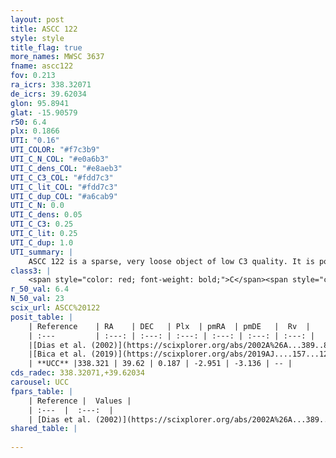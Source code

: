 ```yaml
---
layout: post
title: ASCC 122
style: style
title_flag: true
more_names: MWSC 3637
fname: ascc122
fov: 0.213
ra_icrs: 338.32071
de_icrs: 39.62034
glon: 95.8941
glat: -15.90579
r50: 6.4
plx: 0.1866
UTI: "0.16"
UTI_COLOR: "#f7c3b9"
UTI_C_N_COL: "#e0a6b3"
UTI_C_dens_COL: "#e8aeb3"
UTI_C_C3_COL: "#fdd7c3"
UTI_C_lit_COL: "#fdd7c3"
UTI_C_dup_COL: "#a6cab9"
UTI_C_N: 0.0
UTI_C_dens: 0.05
UTI_C_C3: 0.25
UTI_C_lit: 0.25
UTI_C_dup: 1.0
UTI_summary: |
    ASCC 122 is a sparse, very loose object of low C3 quality. It is poorly studied in the literature, with no articles listed in the last 6 years.<br><br><span style="color: #99180f; font-weight: bold;">Warning: </span>contains less than 25 stars with <i>P>0.5</i> estimated.
class3: |
    <span style="color: red; font-weight: bold;">C</span><span style="color: red; font-weight: bold;">C</span>
r_50_val: 6.4
N_50_val: 23
scix_url: ASCC%20122
posit_table: |
    | Reference    | RA    | DEC   | Plx  | pmRA  | pmDE   |  Rv  |
    | :---         | :---: | :---: | :---: | :---: | :---: | :---: |
    |[Dias et al. (2002)](https://scixplorer.org/abs/2002A%26A...389..871D) | 338.308 | 39.61 | -- | -0.77 | -5.05 | -6.51 |
    |[Bica et al. (2019)](https://scixplorer.org/abs/2019AJ....157...12B) | 338.306 | 39.611 | -- | -- | -- | -- |
    | **UCC** |338.321 | 39.62 | 0.187 | -2.951 | -3.136 | -- | 
cds_radec: 338.32071,+39.62034
carousel: UCC
fpars_table: |
    | Reference |  Values |
    | :---  |  :---:  |
    | [Dias et al. (2002)](https://scixplorer.org/abs/2002A%26A...389..871D) | `E(B-V)=0.1, Dist=700.0, Age=6.98` |
shared_table: |
    
---
```

